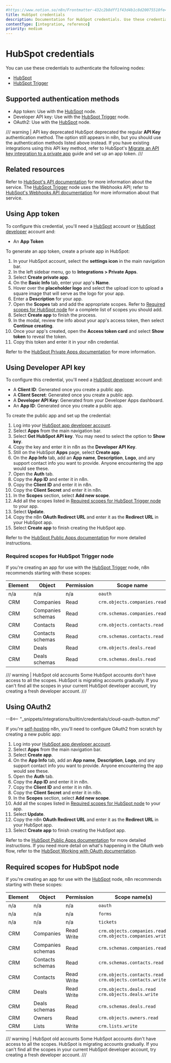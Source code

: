 ```yaml
---
#https://www.notion.so/n8n/Frontmatter-432c2b8dff1f43d4b1c8d20075510fe4
title: HubSpot credentials
description: Documentation for HubSpot credentials. Use these credentials to authenticate HubSpot in n8n, a workflow automation platform.
contentType: [integration, reference]
priority: medium
---
```


# HubSpot credentials

You can use these credentials to authenticate the following nodes:

- [HubSpot](/integrations/builtin/app-nodes/n8n-nodes-base.hubspot.md)
- [HubSpot Trigger](/integrations/builtin/trigger-nodes/n8n-nodes-base.hubspottrigger.md)

## Supported authentication methods

- App token: Use with the [HubSpot](/integrations/builtin/app-nodes/n8n-nodes-base.hubspot.md) node.
- Developer API key: Use with the [HubSpot Trigger](/integrations/builtin/trigger-nodes/n8n-nodes-base.hubspottrigger.md) node.
- OAuth2: Use with the [HubSpot](/integrations/builtin/app-nodes/n8n-nodes-base.hubspot.md) node.

/// warning | API key deprecated
HubSpot deprecated the regular **API Key** authentication method. The option still appears in n8n, but you should use the authentication methods listed above instead. If you have existing integrations using this API key method, refer to HubSpot's [Migrate an API key integration to a private app](https://web.archive.org/web/20240106022147/https://developers.hubspot.com/docs/api/migrate-an-api-key-integration-to-a-private-app) guide and set up an app token.
///

## Related resources

Refer to [HubSpot's API documentation](https://developers.hubspot.com/docs/api/overview) for more information about the service. The [HubSpot Trigger](/integrations/builtin/trigger-nodes/n8n-nodes-base.hubspottrigger.md) node uses the Webhooks API; refer to [HubSpot's Webhooks API documentation](https://developers.hubspot.com/docs/api-reference/webhooks-webhooks-v3/guide) for more information about that service.

## Using App token

To configure this credential, you'll need a [HubSpot](https://www.hubspot.com/) account or [HubSpot developer](https://developers.hubspot.com/) account and:

- An **App Token**

To generate an app token, create a private app in HubSpot:

1. In your HubSpot account, select the **settings icon** in the main navigation bar.
2. In the left sidebar menu, go to **Integrations > Private Apps**.
3. Select **Create private app**.
4. On the **Basic Info** tab, enter your app's **Name**.
5. Hover over the **placeholder logo** and select the upload icon to upload a square image that will serve as the logo for your app.
6. Enter a **Description** for your app.
7. Open the **Scopes** tab and add the appropriate scopes. Refer to [Required scopes for HubSpot node](#required-scopes-for-hubspot-node) for a complete list of scopes you should add.
8. Select **Create app** to finish the process.
9. In the modal, review the info about your app's access token, then select **Continue creating**.
10. Once your app's created, open the **Access token card** and select **Show token** to reveal the token.
11. Copy this token and enter it in your n8n credential.

Refer to the [HubSpot Private Apps documentation](https://developers.hubspot.com/docs/apps/legacy-apps/private-apps/overview) for more information.

## Using Developer API key

To configure this credential, you'll need a [HubSpot developer](https://developers.hubspot.com/) account and:

- A **Client ID**: Generated once you create a public app. 
- A **Client Secret**: Generated once you create a public app.
- A **Developer API Key**: Generated from your Developer Apps dashboard.
- An **App ID**: Generated once you create a public app.

To create the public app and set up the credential:

1. Log into your [HubSpot app developer account](https://developers.hubspot.com/).
2. Select **Apps** from the main navigation bar.
3. Select **Get HubSpot API key**. You may need to select the option to **Show key**.
4. Copy the key and enter it in n8n as the **Developer API Key**.
3. Still on the HubSpot **Apps** page, select **Create app**.
4. On the **App Info** tab, add an **App name**, **Description**, **Logo**, and any support contact info you want to provide. Anyone encountering the app would see these.
5. Open the **Auth** tab.
6. Copy the **App ID** and enter it in n8n.
6. Copy the **Client ID** and enter it in n8n.
7. Copy the **Client Secret** and enter it in n8n.
8. In the **Scopes** section, select **Add new scope**.
9. Add all the scopes listed in [Required scopes for HubSpot Trigger node](#required-scopes-for-hubspot-trigger-node) to your app.
10. Select **Update**.
11. Copy the n8n **OAuth Redirect URL** and enter it as the **Redirect URL** in your HubSpot app.
12. Select **Create app** to finish creating the HubSpot app.

 Refer to the [HubSpot Public Apps documentation](https://developers.hubspot.com/docs/apps/legacy-apps/public-apps/overview) for more detailed instructions.

### Required scopes for HubSpot Trigger node

If you're creating an app for use with the [HubSpot Trigger](/integrations/builtin/trigger-nodes/n8n-nodes-base.hubspottrigger.md) node, n8n recommends starting with these scopes:

| **Element** | **Object** | **Permission** | **Scope name** |
| --- | --- | --- | --- |
| n/a | n/a | n/a | `oauth` |
| CRM | Companies | Read | `crm.objects.companies.read` |
| CRM | Companies schemas | Read | `crm.schemas.companies.read` |
| CRM | Contacts | Read | `crm.objects.contacts.read` |
| CRM | Contacts schemas | Read | `crm.schemas.contacts.read` |
| CRM | Deals | Read | `crm.objects.deals.read` |
| CRM | Deals schemas| Read | `crm.schemas.deals.read` |

/// warning | HubSpot old accounts
Some HubSpot accounts don't have access to all the scopes. HubSpot is migrating accounts gradually. If you can't find all the scopes in your current HubSpot developer account, try creating a fresh developer account.
///

## Using OAuth2

--8<-- "_snippets/integrations/builtin/credentials/cloud-oauth-button.md"

If you're [self-hosting](/hosting/index.md) n8n, you'll need to configure OAuth2 from scratch by creating a new public app:

1. Log into your [HubSpot app developer account](https://developers.hubspot.com/).
2. Select **Apps** from the main navigation bar.
3. Select **Create app**.
4. On the **App Info** tab, add an **App name**, **Description**, **Logo**, and any support contact info you want to provide. Anyone encountering the app would see these.
5. Open the **Auth** tab.
6. Copy the **App ID** and enter it in n8n.
6. Copy the **Client ID** and enter it in n8n.
7. Copy the **Client Secret** and enter it in n8n.
8. In the **Scopes** section, select **Add new scope**.
9. Add all the scopes listed in [Required scopes for HubSpot node](#required-scopes-for-hubspot-node) to your app.
10. Select **Update**.
11. Copy the n8n **OAuth Redirect URL** and enter it as the **Redirect URL** in your HubSpot app.
12. Select **Create app** to finish creating the HubSpot app.

Refer to the [HubSpot Public Apps documentation](https://developers.hubspot.com/docs/apps/legacy-apps/public-apps/overview) for more detailed instructions. If you need more detail on what's happening in the OAuth web flow, refer to the [HubSpot Working with OAuth documentation](https://developers.hubspot.com/docs/apps/legacy-apps/authentication/working-with-oauth).

## Required scopes for HubSpot node

If you're creating an app for use with the [HubSpot](/integrations/builtin/app-nodes/n8n-nodes-base.hubspot.md) node, n8n recommends starting with these scopes:

| **Element** | **Object** | **Permission** | **Scope name(s)** |
| --- | --- | --- | --- |
| n/a | n/a | n/a |  `oauth` |
| n/a | n/a | n/a |  `forms` |
| n/a | n/a | n/a |  `tickets` |
| CRM | Companies | Read <br> Write | `crm.objects.companies.read` <br> `crm.objects.companies.write`|
| CRM | Companies schemas | Read | `crm.schemas.companies.read` |
| CRM | Contacts schemas | Read | `crm.schemas.contacts.read` |
| CRM | Contacts | Read <br> Write | `crm.objects.contacts.read` <br> `crm.objects.contacts.write`|
| CRM | Deals | Read <br> Write | `crm.objects.deals.read` <br> `crm.objects.deals.write`|
| CRM | Deals schemas | Read | `crm.schemas.deals.read` |
| CRM | Owners | Read | `crm.objects.owners.read` |
| CRM | Lists | Write | `crm.lists.write` |

/// warning | HubSpot old accounts
Some HubSpot accounts don't have access to all the scopes. HubSpot is migrating accounts gradually. If you can't find all the scopes in your current HubSpot developer account, try creating a fresh developer account.
///
